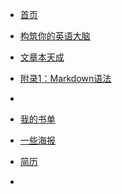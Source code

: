 <!-- docs/_sidebar.md -->

<!-- 
用于添加导航栏的内容

单层导航栏
    * [导航栏中显示的名称](文件名) 

多层导航栏
    * [导航栏中显示的名称](/路径/文件名)
-->

* [首页](README.md)

* [构筑你的英语大脑](/英语/构筑你的英语大脑.md)
* [文章本天成](/文章本天成/_sidebar.md)

* [附录1：Markdown语法](/其他/markdown语法.md)
* 
* [我的书单](/其他/书单.md)
* [一些海报](/其他/其他.md)
* [简历](/其他/简历.md)


* []()
